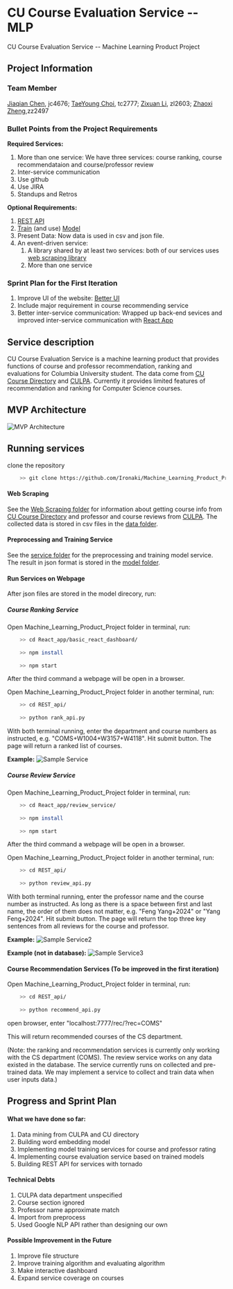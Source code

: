 # CU Course Evaluation Service -- MLP
CU Course Evaluation Service -- Machine Learning Product Project

## Project Information

### Team Member
[Jiaqian Chen](https://github.com/Achyles), jc4676;
[TaeYoung Choi](https://github.com/taeyoung-choi), tc2777;
[Zixuan Li](https://github.com/Ironaki), zl2603;
[Zhaoxi Zheng](https://github.com/zhengzhaoxisysu),zz2497

### Bullet Points from the Project Requirements

**Required Services:**
1. More than one service: We have three services: course ranking, course recommendataion and course/professor review
2. Inter-service communication
3. Use github
4. Use JIRA
5. Standups and Retros

**Optional Requirements:**
1. [REST API](./REST_api)
2. [Train](./service) (and use) [Model](./model)
3. Present Data: Now data is used in csv and json file.
4. An event-driven service:
    1. A library shared by at least two services: both of our services uses [web scraping library](./Web_Scraping)
    2. More than one service


### Sprint Plan for the First Iteration

1. Improve UI of the website: [Better UI](./service_example)
2. Include major requirement in course recommending service
3. Better inter-service communication: Wrapped up back-end sevices and improved inter-service communication with [React App](./REACT_app)


## Service description

CU Course Evaluation Service is a machine learning product that provides functions of course and professor recommendation, ranking and evaluations for Columbia University student. The data come from [CU Course Directory](http://www.columbia.edu/cu/bulletin/uwb/) and  [CULPA](http://culpa.info/). Currently it provides limited features of recommendation and ranking for Computer Science courses.

## MVP Architecture
![MVP Architecture](./data/mvp.png)

## Running services

clone the repository

``` bash
    >> git clone https://github.com/Ironaki/Machine_Learning_Product_Project.git
```

#### Web Scraping 
See the [Web Scraping folder](./Web_Scraping) for information about getting course info from [CU Course Directory](http://www.columbia.edu/cu/bulletin/uwb/) and professor and course reviews from [CULPA](http://culpa.info/). The collected data is stored in csv files in the [data folder](./data).

#### Preprocessing and Training Service

See the [service folder](./service) for the preprocessing and training model service. The result in json format is stored in the [model folder](./model).

#### Run Services on Webpage

After json files are stored in the model direcory, run:

##### Course Ranking Service

Open Machine_Learning_Product_Project folder in terminal, run:

``` bash
    >> cd React_app/basic_react_dashboard/
    
    >> npm install
    
    >> npm start
```
After the third command a webpage will be open in a browser.

Open Machine_Learning_Product_Project folder in another terminal, run:

``` bash
    >> cd REST_api/
    
    >> python rank_api.py
```

With both terminal running, enter the department and course numbers as instructed, e.g. "COMS+W1004+W3157+W4118". Hit submit button. The page will return a ranked list of courses.

**Example:**
![Sample Service](./service_example/course_rank.png)

##### Course Review Service

Open Machine_Learning_Product_Project folder in terminal, run:

``` bash
    >> cd React_app/review_service/
    
    >> npm install
    
    >> npm start
```
After the third command a webpage will be open in a browser.

Open Machine_Learning_Product_Project folder in another terminal, run:

``` bash
    >> cd REST_api/
    
    >> python review_api.py
```

With both terminal running, enter the professor name and the course number as instructed. As long as there is a space between first and last name, the order of them does not matter, e.g. "Feng Yang+2024" or "Yang Feng+2024". Hit submit button. The page will return the top three key sentences from all reviews for the course and professor.

**Example:**
![Sample Service2](./service_example/review.png)

**Example (not in database):**
![Sample Service3](./service_example/review_failed.png)

#### Course Recommendation Services (To be improved in the first iteration)

Open Machine_Learning_Product_Project folder in terminal, run:

``` bash
    >> cd REST_api/
    
    >> python recommend_api.py
```

open browser, enter "localhost:7777/rec/?rec=COMS"

This will return recommended courses of the CS department.

(Note: the ranking and recommendation services is currently only working with the CS department (COMS). The review service works on any data existed in the database.
The service currently runs on collected and pre-trained data. We may implement a service to collect and train data when user inputs data.)

## Progress and Sprint Plan

#### What we have done so far:

1. Data mining from CULPA and CU directory
2. Building word embedding model
3. Implementing model training services for course and professor rating
4. Implementing course evaluation service based on trained models
5. Building REST API for services with tornado


#### Technical Debts

1. CULPA data department unspecified
2. Course section ignored
3. Professor name approximate match
4. Import from preprocess
5. Used Google NLP API rather than designing our own

#### Possible Improvement in the Future

1. Improve file structure
2. Improve training algorithm and evaluating algorithm
3. Make interactive dashboard
4. Expand service coverage on courses
